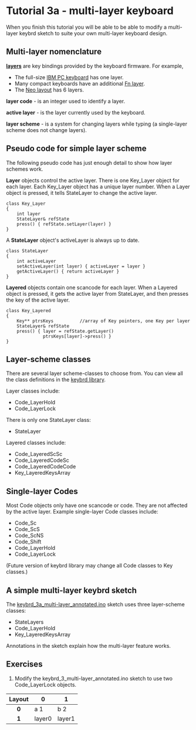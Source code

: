 Tutorial 3a - multi-layer keyboard
==================================
When you finish this tutorial you will be able to be able to modify a multi-layer keybrd sketch to suite your own multi-layer keyboard design.

## Multi-layer nomenclature
**[layers](http://deskthority.net/wiki/Layer)** are key bindings provided by the keyboard firmware.  For example,
* The full-size [IBM PC keyboard](http://en.wikipedia.org/wiki/IBM_PC_keyboard) has one layer.
* Many compact keyboards have an additional [Fn layer](http://en.wikipedia.org/wiki/Fn_key).
* The [Neo layout](http://neo-layout.org/index_en.html) has 6 layers.

**layer code** - is an integer used to identify a layer.

**active layer** - is the layer currently used by the keyboard.

**layer scheme** - is a system for changing layers while typing (a single-layer scheme does not change layers).

## Pseudo code for simple layer scheme
The following pseudo code has just enough detail to show how layer schemes work.

**Layer** objects control the active layer.
There is one Key_Layer object for each layer.  Each Key_Layer object has a unique layer number.
When a Layer object is pressed, it tells StateLayer to change the active layer.
```
class Key_Layer
{
    int layer
    StateLayer& refState
    press() { refState.setLayer(layer) }
}
```

A **StateLayer** object's activeLayer is always up to date.
```
class StateLayer
{
    int activeLayer
    setActiveLayer(int layer) { activeLayer = layer }
    getActiveLayer() { return activeLayer }
}
```

**Layered** objects contain one scancode for each layer.
When a Layered object is pressed, it gets the active layer from StateLayer, and then presses the key of the active layer.
```
class Key_Layered
{
    Key** ptrsKeys          //array of Key pointers, one Key per layer
    StateLayer& refState
    press() { layer = refState.getLayer()
              ptrsKeys[layer]->press() }
}
```

## Layer-scheme classes
There are several layer scheme-classes to choose from.
You can view all the class definitions in the [keybrd library](../src/).

Layer classes include:
* Code_LayerHold
* Code_LayerLock

There is only one StateLayer class:
* StateLayer

Layered classes include:
* Code_LayeredScSc
* Code_LayeredCodeSc
* Code_LayeredCodeCode
* Key_LayeredKeysArray

## Single-layer Codes
Most Code objects only have one scancode or code.
They are not affected by the active layer.
Example single-layer Code classes include:
* Code_Sc
* Code_ScS
* Code_ScNS
* Code_Shift
* Code_LayerHold
* Code_LayerLock

(Future version of keybrd library may change all Code classes to Key classes.)

## A simple multi-layer keybrd sketch
The [keybrd_3a_multi-layer_annotated.ino](keybrd_3a_multi-layer_annotated/keybrd_3a_multi-layer_annotated.ino)
sketch uses three layer-scheme classes:
* StateLayers
* Code_LayerHold
* Key_LayeredKeysArray

Annotations in the sketch explain how the multi-layer feature works.

## Exercises
1) Modify the keybrd_3_multi-layer_annotated.ino sketch to use two Code_LayerLock objects.

| Layout | **0**  | **1**  |
|:------:|--------|--------|
|  **0** | a   1  | b   2  |
|  **1** | layer0 | layer1 |
